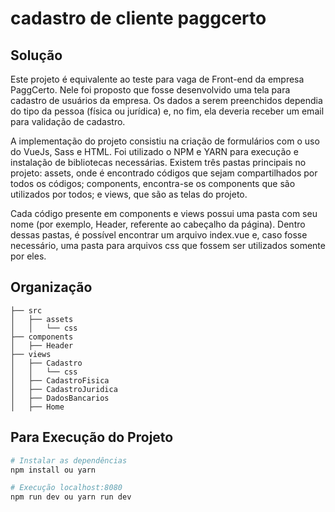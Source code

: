 # cadastro de cliente paggcerto
## Solução
Este projeto é equivalente ao teste para vaga de Front-end da empresa PaggCerto. Nele foi proposto que fosse desenvolvido uma tela para cadastro de usuários da empresa. Os dados a serem preenchidos dependia do tipo da pessoa (física ou jurídica) e, no fim, ela deveria receber um email para validação de cadastro.

A implementação do projeto consistiu na criação de formulários com o uso do VueJs, Sass e HTML. Foi utilizado o NPM e YARN para execução e instalação de bibliotecas necessárias. Existem três pastas principais no projeto: assets, onde é encontrado códigos que sejam compartilhados por todos os códigos; components, encontra-se os components que são utilizados por todos; e views, que são as telas do projeto.

Cada código presente em components e views possui uma pasta com seu nome (por exemplo, Header, referente ao cabeçalho da página). Dentro dessas pastas, é possível encontrar um arquivo index.vue e, caso fosse necessário, uma pasta para arquivos css que fossem ser utilizados somente por eles.


## Organização
```
├── src
│   ├── assets
│   │   └── css
├── components
│   ├── Header
├── views
│   ├── Cadastro
│   │   └── css
│   ├── CadastroFisica
│   ├── CadastroJuridica
│   ├── DadosBancarios
│   ├── Home

```

## Para Execução do Projeto

``` bash
# Instalar as dependências
npm install ou yarn

# Execução localhost:8080
npm run dev ou yarn run dev

```
